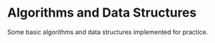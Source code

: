 # Algorithms and Data Structures

Some basic algorithms and data structures implemented for practice.
